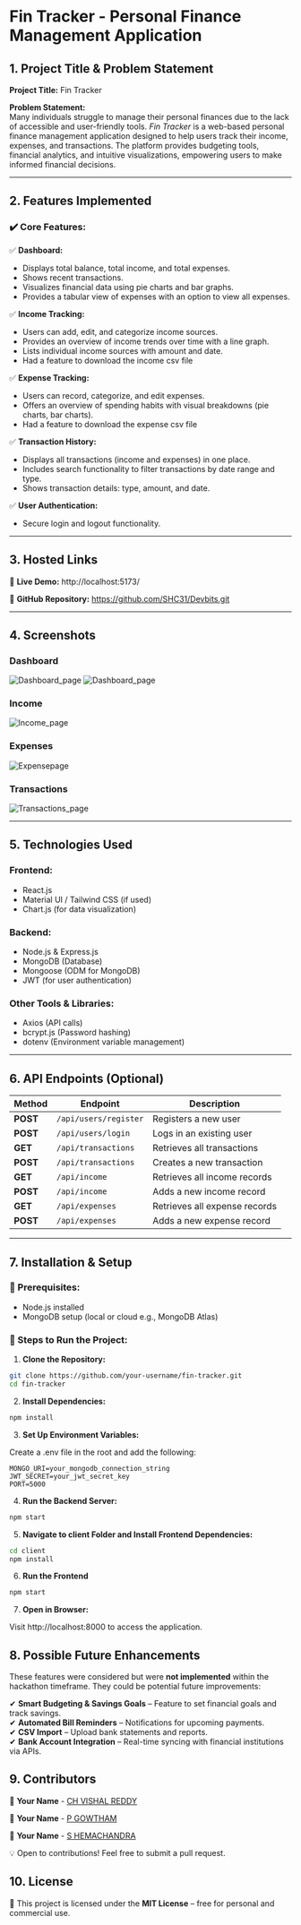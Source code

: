 

 # **Fin Tracker - Personal Finance Management Application**  

## **1. Project Title & Problem Statement**  

**Project Title:** Fin Tracker  

**Problem Statement:**  
Many individuals struggle to manage their personal finances due to the lack of accessible and user-friendly tools. *Fin Tracker* is a web-based personal finance management application designed to help users track their income, expenses, and transactions. The platform provides budgeting tools, financial analytics, and intuitive visualizations, empowering users to make informed financial decisions.  

---

## **2. Features Implemented**  

### **✔️ Core Features:**  

✅ **Dashboard:**  
- Displays total balance, total income, and total expenses.  
- Shows recent transactions.  
- Visualizes financial data using pie charts and bar graphs.  
- Provides a tabular view of expenses with an option to view all expenses.  

✅ **Income Tracking:**  
- Users can add, edit, and categorize income sources.  
- Provides an overview of income trends over time with a line graph.  
- Lists individual income sources with amount and date.  
- Had a feature to download the income csv file

✅ **Expense Tracking:**  
- Users can record, categorize, and edit expenses.  
- Offers an overview of spending habits with visual breakdowns (pie charts, bar charts).  
- Had a feature to download the expense csv file


✅ **Transaction History:**  
- Displays all transactions (income and expenses) in one place.  
- Includes search functionality to filter transactions by date range and type.  
- Shows transaction details: type, amount, and date.  

✅ **User Authentication:**  
- Secure login and logout functionality.  

---

## **3. Hosted Links**  

🚀 **Live Demo:** http://localhost:5173/

🔗 **GitHub Repository:** https://github.com/SHC31/Devbits.git


---

## **4. Screenshots**  

### **Dashboard**  
![Dashboard_page](https://github.com/user-attachments/assets/f75af79d-fa7d-4a28-9a7e-0dc34a0c2b15)
![Dashboard_page](https://github.com/user-attachments/assets/b5d965fd-5586-4d89-811d-73da473776b9)


### **Income**  
![Income_page](https://github.com/user-attachments/assets/1259cb40-315e-400e-9c5e-0469d6cf50e0)


### **Expenses**
![Expensepage](https://github.com/user-attachments/assets/e7c9ba02-1fa5-4ac2-8f26-5822dca3dc48)


### **Transactions**  
![Transactions_page](https://github.com/user-attachments/assets/39353591-6d21-40b6-9a85-cbbae9ccd511)


---

## **5. Technologies Used**  

### **Frontend:**  
- React.js  
- Material UI / Tailwind CSS (if used)  
- Chart.js (for data visualization)  

### **Backend:**  
- Node.js & Express.js  
- MongoDB (Database)  
- Mongoose (ODM for MongoDB)  
- JWT (for user authentication)  

### **Other Tools & Libraries:**  
- Axios (API calls)  
- bcrypt.js (Password hashing)  
- dotenv (Environment variable management)  

---

## **6. API Endpoints (Optional)**  

| Method | Endpoint | Description |  
|--------|----------|-------------|  
| **POST** | `/api/users/register` | Registers a new user |  
| **POST** | `/api/users/login` | Logs in an existing user |  
| **GET** | `/api/transactions` | Retrieves all transactions |  
| **POST** | `/api/transactions` | Creates a new transaction |  
| **GET** | `/api/income` | Retrieves all income records |  
| **POST** | `/api/income` | Adds a new income record |  
| **GET** | `/api/expenses` | Retrieves all expense records |  
| **POST** | `/api/expenses` | Adds a new expense record |  

---

## **7. Installation & Setup**  

### **🔧 Prerequisites:**  
- Node.js installed  
- MongoDB setup (local or cloud e.g., MongoDB Atlas)  

### **📌 Steps to Run the Project:**  

1. **Clone the Repository:**  
```bash
git clone https://github.com/your-username/fin-tracker.git
cd fin-tracker

```
2. **Install Dependencies:**

```bash
npm install
```
3. **Set Up Environment Variables:**

  Create a .env file in the root and add the following:

  ```plaintext
  MONGO_URI=your_mongodb_connection_string
JWT_SECRET=your_jwt_secret_key
PORT=5000
```
4. **Run the Backend Server:**
```bash
npm start
```
5. **Navigate to client Folder and Install Frontend Dependencies:**
```bash
cd client
npm install
```
6. **Run the Frontend**
```bash 
npm start
```
7. **Open in Browser:**

Visit http://localhost:8000 to access the application.

## **8. Possible Future Enhancements**  

These features were considered but were **not implemented** within the hackathon timeframe. They could be potential future improvements:  

✔ **Smart Budgeting & Savings Goals** – Feature to set financial goals and track savings.  
✔ **Automated Bill Reminders** – Notifications for upcoming payments.  
✔ **CSV Import** – Upload bank statements and  reports.  
✔ **Bank Account Integration** – Real-time syncing with financial institutions via APIs.  

## **9. Contributors**  

👤 **Your Name** - [CH VISHAL REDDY](https://github.com/CHINTHIREDDYVISHALREDDY)  

👤 **Your Name** - [P GOWTHAM](https://github.com/Gowtham-Palli)  

👤 **Your Name** - [S HEMACHANDRA](https://github.com/SHC31)  


💡 Open to contributions! Feel free to submit a pull request.  

## **10. License**  

📜 This project is licensed under the **MIT License** – free for personal and commercial use.  




